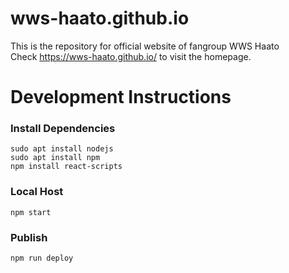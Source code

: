 # wws-haato.github.io

This is the repository for 
official website of fangroup WWS Haato  
Check https://wws-haato.github.io/ to visit the homepage. 

# Development Instructions
### Install Dependencies 

    sudo apt install nodejs
    sudo apt install npm 
    npm install react-scripts

### Local Host

    npm start

### Publish

    npm run deploy

